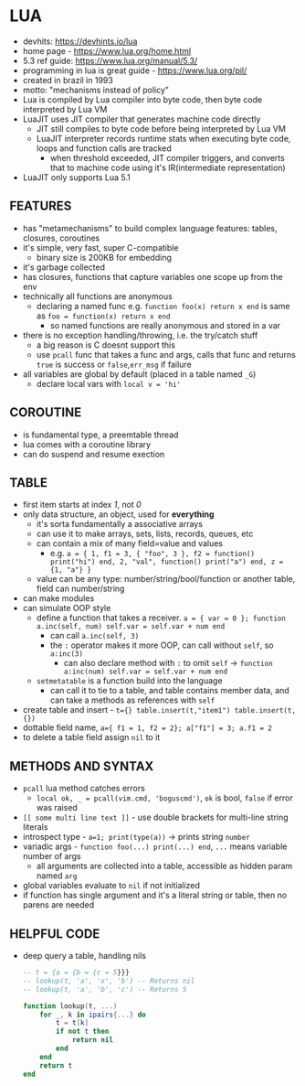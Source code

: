 # LUA
- devhits: https://devhints.io/lua
- home page - https://www.lua.org/home.html
- 5.3 ref guide: https://www.lua.org/manual/5.3/
- programming in lua is great guide - https://www.lua.org/pil/
- created in brazil in 1993
- motto: "mechanisms instead of policy"
- Lua is compiled by Lua compiler into byte code, then byte code interpreted by Lua VM
- LuaJIT uses JIT compiler that generates machine code directly
    - JIT still compiles to byte code before being interpreted by Lua VM
    - LuaJIT interpreter records runtime stats when executing byte code, loops and function calls are tracked
        - when threshold exceeded, JIT compiler triggers, and converts that to machine code using it's IR(intermediate representation)
- LuaJIT only supports Lua 5.1

## FEATURES
- has "metamechanisms" to build complex language features: tables, closures, coroutines
- it's simple, very fast, super C-compatible
    - binary size is 200KB for embedding
- it's garbage collected
- has closures, functions that capture variables one scope up from the env
- technically all functions are anonymous
    - declaring a named func e.g. `function foo(x) return x end` is same as `foo = function(x) return x end`
        - so named functions are really anonymous and stored in a var
- there is no exception handling/throwing, i.e. the try/catch stuff
    - a big reason is C doesnt support this
    - use `pcall` func that takes a func and args, calls that func and returns `true` is success or `false`,`err_msg` if failure
- all variables are global by default (placed in a table named `_G`)
    - declare local vars with `local v = 'hi'`

## COROUTINE
- is fundamental type, a preemtable thread
- lua comes with a coroutine library
- can do suspend and resume exection

## TABLE
- first item starts at index _1_, not _0_
- only data structure, an object, used for **everything**
    - it's sorta fundamentally a associative arrays
    - can use it to make arrays, sets, lists, records, queues, etc
    - can contain a mix of many field=value and values
        - e.g. `a = { 1, f1 = 3, { "foo", 3 }, f2 = function() print("hi") end, 2, "val", function() print("a") end, z = {1, "a"} }`
    - value can be any type: number/string/bool/function or another table, field can number/string
- can make modules
- can simulate OOP style
    - define a function that takes a receiver. `a = { var = 0 }; function a.inc(self, num) self.var = self.var + num end`
        - can call `a.inc(self, 3)`
        - the `:` operator makes it more OOP, can call without `self`, so `a:inc(3)`
            - can also declare method with `:` to omit `self` -> `function a:inc(num) self.var = self.var + num end`
    - `setmetatable` is a function build into the language
        - can call it to tie to a table, and table contains member data, and can take a methods as references with `self`
- create table and insert - `t={} table.insert(t,"item1") table.insert(t,{})`
- dottable field name, `a={ f1 = 1, f2 = 2}; a["f1"] = 3; a.f1 = 2`
- to delete a table field assign `nil` to it

## METHODS AND SYNTAX
- `pcall` lua method catches errors
    - `local ok, _ = pcall(vim.cmd, 'boguscmd')`, `ok` is bool, `false` if error was raised
- `[[ some multi line text ]]` - use double brackets for multi-line string literals
- introspect type - `a=1; print(type(a))` -> prints string `number`
- variadic args - `function foo(...) print(...) end`, `...` means variable number of args
    - all arguments are collected into a table, accessible as hidden param named `arg`
- global variables evaluate to `nil` if not initialized
- if function has single argument and it's a literal string or table, then no parens are needed

## HELPFUL CODE
- deep query a table, handling nils
    ```lua
    -- t = {a = {b = {c = 5}}}
    -- lookup(t, 'a', 'x', 'b') -- Returns nil
    -- lookup(t, 'a', 'b', 'c') -- Returns 5

    function lookup(t, ...)
        for _, k in ipairs{...} do
            t = t[k]
            if not t then
                return nil
            end
        end
        return t
    end
    ```
